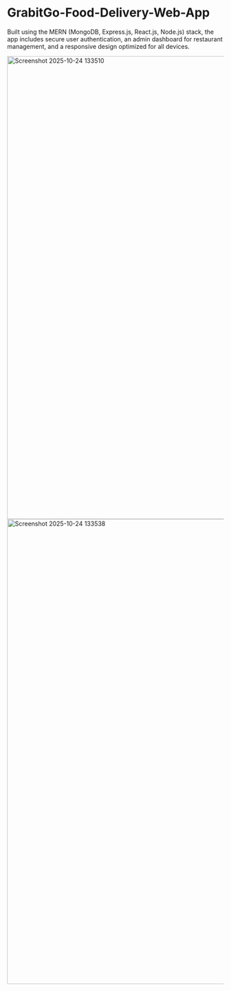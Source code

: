 # GrabitGo-Food-Delivery-Web-App
Built using the MERN (MongoDB, Express.js, React.js, Node.js) stack, the app includes secure user authentication, an admin dashboard for restaurant management, and a responsive design optimized for all devices.

<img width="1919" height="1074" alt="Screenshot 2025-10-24 133510" src="https://github.com/user-attachments/assets/54394a6e-d39b-4891-9d37-9b1e12688019" />
<img width="1919" height="1079" alt="Screenshot 2025-10-24 133538" src="https://github.com/user-attachments/assets/e580d673-3538-4a80-a593-9c385e7b13a5" />
